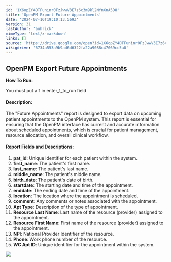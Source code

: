 ```yaml
---
id: '1X6opZY4DTFuninr0FzJwwV3E7z6c3m9kl2NYnXnA5D8'
title: 'OpenPM Export Future Appointments'
date: '2024-07-16T19:10:13.569Z'
version: 31
lastAuthor: 'auhrick'
mimeType: 'text/x-markdown'
links: []
source: 'https://drive.google.com/open?id=1X6opZY4DTFuninr0FzJwwV3E7z6c3m9kl2NYnXnA5D8'
wikigdrive: '6734a553a9b9ad6d6322fa22a9088c47069cc5a0'
---
```

## OpenPM Export Future Appointments

**How To Run:**

You must put a 1 in enter_1_to_run field

#### Description:

The "Future Appointments" report is designed to export data on upcoming patient appointments to the OpenPM system. This report is essential for ensuring that the OpenPM interface has current and accurate information about scheduled appointments, which is crucial for patient management, resource allocation, and overall clinical workflow.

#### Report Fields and Descriptions:

1. <strong>pat_id</strong>: Unique identifier for each patient within the system.
2. <strong>first_name</strong>: The patient's first name.
3. <strong>last_name</strong>: The patient's last name.
4. <strong>middle_name</strong>: The patient's middle name.
5. <strong>birth_date</strong>: The patient's date of birth.
6. <strong>startdate</strong>: The starting date and time of the appointment.
7. <strong>enddate</strong>: The ending date and time of the appointment.
8. <strong>location</strong>: The location where the appointment is scheduled.
9. <strong>comment</strong>: Any comments or notes associated with the appointment.
10. <strong>Apt Type</strong>: Description of the type of appointment.
11. <strong>Resource Last Name</strong>: Last name of the resource (provider) assigned to the appointment.
12. <strong>Resource First Name</strong>: First name of the resource (provider) assigned to the appointment.
13. <strong>NPI</strong>: National Provider Identifier of the resource.
14. <strong>Phone</strong>: Work phone number of the resource.
15. <strong>WC Apt ID</strong>: Unique identifier for the appointment within the system.

![](../openpm-export-future-appointments.assets/56e1f7c5cc226d66aa482f6c79885201.png)
